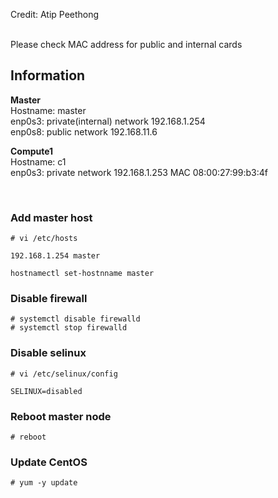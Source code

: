 Credit: Atip Peethong

<br>
Please check MAC address for public and internal cards

## Information

**Master**\
Hostname: master\
enp0s3: private(internal) network 192.168.1.254\
enp0s8: public network 192.168.11.6

**Compute1**\
Hostname: c1\
enp0s3: private network 192.168.1.253 MAC 08:00:27:99:b3:4f

<br>

### Add master host
```
# vi /etc/hosts

192.168.1.254 master
```

```
hostnamectl set-hostnname master
```

### Disable firewall
```
# systemctl disable firewalld
# systemctl stop firewalld
```

### Disable selinux
```
# vi /etc/selinux/config

SELINUX=disabled
```

### Reboot master node 
```
# reboot
```

### Update CentOS
```
# yum -y update
```
